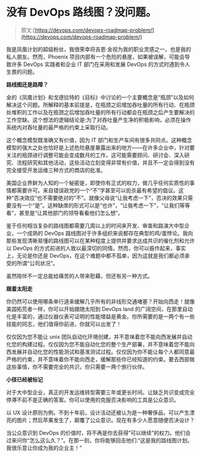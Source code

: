 # 没有 DevOps 路线图？没问题。

> 原文:[https://devops.com/devops-roadmap-problem/](https://devops.com/devops-roadmap-problem/)

我是凤凰计划的超级粉丝，我很荣幸将吉恩·金视为我的职业灵感之一，也是我的私人朋友。然而，Phoenix 项目内部有一个危险的悬崖，如果被误解，可能会导致许多 DevOps 实践者和企业 IT 部门在采用和发展 DevOps 的方式时遇到令人生畏的问题。

**路线图还是路障？**

金的《凤凰计划》和戈德拉特的《目标》中讨论的一个主要概念是“瓶颈”以及如何解决这个问题。所解释的基本前提是，在瓶颈之前增加吞吐量的所有行动、在瓶颈处堆积的工作以及在瓶颈之后增加吞吐量的所有行动都会在瓶颈之后产生要解决的工作空缺。这个想法的逻辑结论是:为了对吞吐量产生净的积极影响，必须在操作系统内对吞吐量的最严格的约束上采取行动。

这个概念模型既准确又有价值，因为 IT 部门和生产车间有很多共同点。这种概念模型的强大之处也恰好是上述危险悬崖暴露出来的地方——在许多企业中，针对要关注的瓶颈进行调整可能会变成数月的工作，这可能需要顾问、研讨会、深入研究、流程研究和其他活动，这些活动立刻变得非常有价值，并且不一定会得到没有完全接受开发运维三种方式的商店的批准。

美国企业界鲜为人知的一个秘密是，即使你有正式的权力，做几乎任何实质性的事情都需要许可。来自错误政党的一个“不”字甚至可以扼杀最有希望的倡议。这种“否决效应”也不需要绝对的“不”。就像父母说“让我考虑一下”，否决的效果只需要没有一个“是”。这种缺席的形式可以是“也许”，“让我考虑一下”，“让我们等等看”，甚至是“让其他部门的领导看看他们怎么想”。

鉴于任何相当复杂的路线图都需要几周以上的时间来开发、审查和路演大中型企业，一个成熟的 DevOps 路线图对于许多组织来说都存在典型的鸡/蛋悖论。我向那些发现清晰易懂的路线图可以在某种程度上提供并要求达成共识的催化剂和允许以 DevOps 的方式前进的人致以最深切的同情。然而，你可以振作起来，事实上，无论是你还是 DevOps，在这个难题中都不孤单，因为这就是我们都必须承受的所谓“公司状况”。

虽然陪伴不一定总能给痛苦的人带来慰藉，但还有另一种方式。

**跟着太阳走**

你仍然可以使用哪条单行道来缓解几乎所有的非线形交通堵塞？开始向西走！就像美国拓荒者一样，你可以开始跟随太阳到 DevOps land 的广阔空间，在那里自动化是丰富的，通过仪器仪表可证明的性能增益是黄金。你所需要的是一两个有一些技能的同志，他们值得你前进，你就可以出发了！

仅仅因为您不能让 unix 团队自动化环境创建，并不意味着您不能向西发展并自动化您的构建过程。仅仅因为您不能自动化您的整个生产部署，并不意味着您不能向西发展并自动化您的性能测试和基准测试过程。仅仅因为你不能让每个人都同意最严格的约束，并不意味着你不能向西走，缓解那些你已经知道的约束。要去西部做这些事情，你不需要完全的共识，你只需要一两个旅行伙伴。

**小径已经被标记**

对于大中型企业，真正的开发运维转型需要三年或更长时间。让缺乏共识变成完全停滞不前不是正确的答案。你可以使用的克服否决影响的工具是公众意识。

以 UX 设计原则为例。不到十年前，设计活动还被认为是一种奢侈品，可以产生漂亮的图片；然后苹果发生了，颠覆了公众意识。现在有多少人愿意随便否决设计？

当公众意识到 DevOps 的价值时，将不再是你去获得“可以继续”的权力。他们会过来问你“怎么这么久？”。在那一刻，你将能够回击他们:“这是我的路线图计划。我很乐意让你成为我的企业主！”
